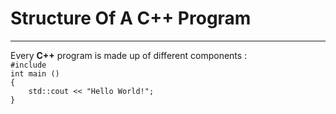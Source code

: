 <h1>Structure Of A C++ Program</h1>
<hr />
<p>
Every <strong>C++</strong> program is made up of different components :<br />
<code>#include <iostream>
int main () 
{
    std::cout << "Hello World!";
}</code>
</P>
